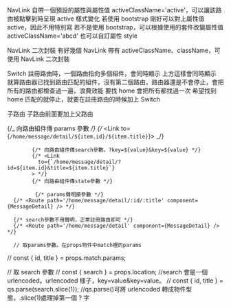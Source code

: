 NavLink
自帶一個預設的屬性與屬性值 activeClassName='active'，可以讓該路由被點擊到時呈現 active 樣式變化
若使用 bootstrap 剛好可以對上屬性值 active，因此不用特別寫
若不是使用 bootstrap，可以根據使用的套件改變屬性值 activeClassName='abcd'
也可以自訂屬性 style

NavLink 二次封裝
有好幾個 NavLink 帶有 activeClassName、className，可使用 NavLink 二次封裝

Switch
註冊路由時，一個路由指向多個組件，會同時顯示
<Route path='/home' component={Home} />
<Route path='/home' component={Test} />
上方這樣會同時顯示
就算路由器已找到路由匹配的組件，沒有第二個路由，路由器還是不會停止，會把所有的路由都檢查過一遍，浪費效能
<Route path='/home' component={Home} />
<Route path='/111' component={111} />
<Route path='/222' component={222} />
要找 home 會把所有都找過一次
希望找到 home 匹配的就停止，就要在註冊路由的時候加上 Switch
<Switch>
<Route path='/home' component={Home} />
<Route path='/about' component={About} />
</Switch>

子路由
子路由前面要加上父路由

{/_ 向路由組件傳 params 參數 _/}
{/_ <Link to={`/home/message/detail/${item.id}/${item.title}`}> _/}

            {/* 向路由組件傳search參數。?key=${value}&key=${value} */}
            {/* <Link
              to={`/home/message/detail/?id=${item.id}&title=${item.title}`}
            > */}
            {/* 向路由組件傳state參數 */}

             {/* params聲明接參數 */}
      {/* <Route path='/home/message/detail/:id/:title' component={MessageDetail} /> */}

      {/* search參數不用聲明，正常註冊路由即可 */}
      {/* <Route path='/home/message/detail' component={MessageDetail} /> */}

      // 取params參數。在props物件中match裡的params

// const { id, title } = props.match.params;

// 取 search 參數
// const { search } = props.location; //search 會是一個 urlencoded。urlencoded 樣子，key=value&key=value。
// const { id, title } = qs.parse(search.slice(1)); //qs.parse()可將 urlencoded 轉成物件型態，.slice(1)處理掉第一個 ? 字
